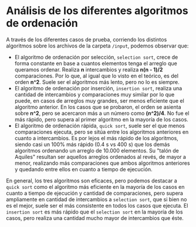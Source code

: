 # Análisis de los diferentes algoritmos de ordenación

A través de los diferentes casos de prueba, corriendo los distintos algoritmos sobre los archivos de la carpeta `/input`, podemos observar que:
- El algoritmo de ordenación por selección, `selection sort`, crece de forma constante en base a cuantos elementos tenga el arreglo que queramos ordenar. Realiza **n** intercambios y realiza **n(n - 1)/2** comparaciones. Por lo que, al igual que lo visto en el teórico, es del orden **n^2**. Suele ser el algoritmos más lento, pero no lo es siempre.
- El algoritmo de ordenación por inserción, `insertion sort`, realiza una cantidad de intercambios y comparaciones muy similar por lo que puede, en casos de arreglos muy grandes, ser menos eficiente que el algoritmo anterior. En los casos que se probaron, el orden se asienta sobre **n^2**, pero se acercaron más a un número como **(n^2)/4**. No fue el más rápido, pero supera al primer algoritmo en la mayoría de los casos.
- El algoritmo de ordenación rápida, `quick sort`, suele ser el que menos comparaciones ejecuta, pero se sitúa entre los algoritmos anteriores en cuanto a intercambios. Es por lejos el más rápido de los algoritmos, siendo casi un 100% más rápido (0.4 s vs 400 s) que los demás algoritmos ordenando un arreglo de 10.000 elementos. Su "talón de Aquiles" resultan ser aquellos arreglos ordenados al revés, de mayor a menor, realizando más comparaciones que ambos algoritmos anteriores y quedando entre ellos en cuanto a tiempo de ejecución.

En general, los tres algoritmos son eficaces, pero podemos destacar a `quick sort` como el algoritmo más eficiente en la mayoría de los casos en cuanto a tiempo de ejecución y cantidad de comparaciones, pero supera ampliamente en cantidad de intercambios a `selection sort`, que si bien no es el mejor, suele ser el más consistente en todos los casos que ejecuta. El `insertion sort` es más rápido que el `selection sort` en la mayoría de los casos, pero realiza una cantidad mucho mayor de intercambios que éste. 
